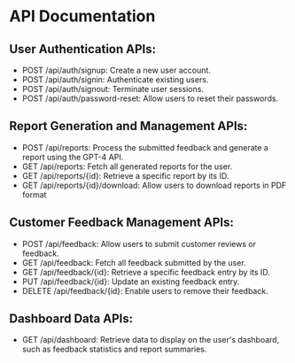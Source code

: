 # API Documentation

## User Authentication APIs:
- POST /api/auth/signup: Create a new user account.
- POST /api/auth/signin: Authenticate existing users.
- POST /api/auth/signout: Terminate user sessions.
- POST /api/auth/password-reset: Allow users to reset their passwords.

## Report Generation and Management APIs:
- POST /api/reports: Process the submitted feedback and generate a report using the GPT-4 API.
- GET /api/reports: Fetch all generated reports for the user.
- GET /api/reports/{id}: Retrieve a specific report by its ID.
- GET /api/reports/{id}/download: Allow users to download reports in PDF format


## Customer Feedback Management APIs:
- POST /api/feedback: Allow users to submit customer reviews or feedback.
- GET /api/feedback: Fetch all feedback submitted by the user.
- GET /api/feedback/{id}: Retrieve a specific feedback entry by its ID.
- PUT /api/feedback/{id}: Update an existing feedback entry.
- DELETE /api/feedback/{id}: Enable users to remove their feedback.


## Dashboard Data APIs:

- GET /api/dashboard: Retrieve data to display on the user's dashboard, such as feedback statistics and report summaries.